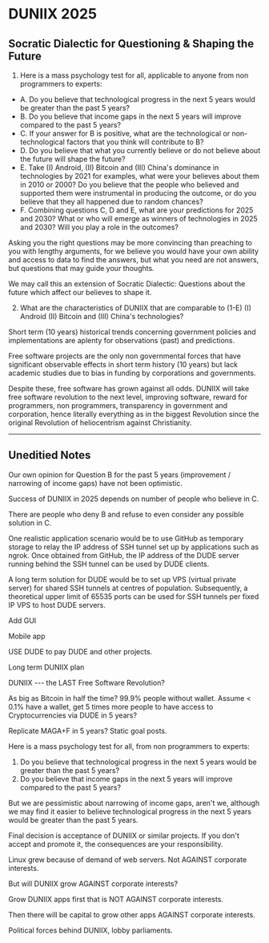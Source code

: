 # DUNIIX 2025

## Socratic Dialectic for Questioning & Shaping the Future

1. Here is a mass psychology test for all, applicable to anyone from non programmers to experts:

- A. Do you believe that technological progress in the next 5 years would be greater than the past 5 years?
- B. Do you believe that income gaps in the next 5 years will improve compared to the past 5 years?
- C. If your answer for B is positive, what are the technological or non-technological factors that you think will contribute to B?
- D. Do you believe that what you currently believe or do not believe about the future will shape the future?
- E. Take (I) Android, (II) Bitcoin and (III) China's dominance in technologies by 2021 for examples, what were your believes about them in 2010 or 2000? Do you believe that the people who believed and supported them were instrumental in producing the outcome, or do you believe that they all happened due to random chances?
- F. Combining questions C, D and E, what are your predictions for 2025 and 2030? What or who will emerge as winners of technologies in 2025 and 2030? Will you play a role in the outcomes?

Asking you the right questions may be more convincing than preaching to you with lengthy arguments, for we believe you would have your own ability and access to data to find the answers, but what you need are not answers, but questions that may guide your thoughts. 

We may call this an extension of Socratic Dialectic: Questions about the future which affect our believes to shape it.


2. What are the characteristics of DUNIIX that are comparable to (1-E) (I) Android (II) Bitcoin and (III) China's technologies?

Short term (10 years) historical trends concerning government policies and implementations are aplenty for observations (past) and predictions. 

Free software projects are the only non governmental forces that have significant observable effects in short term history (10 years) but lack academic studies due to bias in funding by corporations and governments. 

Despite these, free software has grown against all odds. DUNIIX will take free software revolution to the next level, improving software, reward for programmers, non programmers, transparency in government and corporation, hence literally everything as in the biggest Revolution since the original Revolution of heliocentrism against Christianity.


<hr>

## Uneditied Notes

Our own opinion for Question B for the past 5 years (improvement / narrowing of income gaps) have not been optimistic.

Success of DUNIIX in 2025 depends on number of people who believe in C.

There are people who deny B and refuse to even consider any possible solution in C.

One realistic application scenario would be to use GitHub as temporary storage to relay the IP address of SSH tunnel set up by applications such as ngrok. Once obtained from GitHub, the IP address of the DUDE server running behind the SSH tunnel can be used by DUDE clients. 

A long term solution for DUDE would be to set up VPS (virtual private server) for shared SSH tunnels at centres of population. Subsequently, a theoretical upper limit of 65535 ports can be used for SSH tunnels per fixed IP VPS to host DUDE servers.

Add GUI

Mobile app

USE DUDE to pay DUDE and other projects.

Long term DUNIIX plan

DUNIIX --- the LAST Free Software Revolution?

As big as Bitcoin in half the time? 99.9% people without wallet. Assume < 0.1% have a wallet, get 5 times more people to have access to Cryptocurrencies via DUDE in 5 years?

Replicate MAGA+F in 5 years? Static goal posts.

Here is a mass psychology test for all, from non programmers to experts:

1. Do you believe that technological progress in the next 5 years would be greater than the past 5 years?
2. Do you believe that income gaps in the next 5 years will improve compared to the past 5 years?

But we are pessimistic about narrowing of income gaps, aren't we, although we may find it easier to believe technological progress in the next 5 years would be greater than the past 5 years.

Final decision is acceptance of DUNIIX or similar projects. If you don't accept and promote it, the consequences are your responsibility.

Linux grew because of demand of web servers. Not AGAINST corporate interests.

But will DUNIIX grow AGAINST corporate interests?

Grow DUNIIX apps first that is NOT AGAINST corporate interests.

Then there will be capital to grow other apps AGAINST corporate interests.

Political forces behind DUNIIX, lobby parliaments. 


